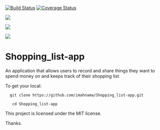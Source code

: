 [![Build Status](https://travis-ci.org/imahnama/Shopping_list-app.svg?branch=Develop)](https://travis-ci.org/imahnama/Shopping_list-app)
[![Coverage Status](https://coveralls.io/repos/github/imahnama/Shopping_list-app/badge.svg?branch=Develop)](https://coveralls.io/github/imahnama/Shopping_list-app?branch=master)

<a href="https://codeclimate.com/github/imahnama/Shopping_list-app/coverage"><img src="https://codeclimate.com/github/imahnama/Shopping_list-app/badges/coverage.svg" /></a>

<a href="https://codeclimate.com/github/imahnama/Shopping_list-app"><img src="https://codeclimate.com/github/imahnama/Shopping_list-app/badges/gpa.svg" /></a>

<a href="https://codeclimate.com/github/imahnama/Shopping_list-app"><img src="https://codeclimate.com/github/imahnama/Shopping_list-app/badges/issue_count.svg" /></a>


# Shopping_list-app
An application that allows users to record and share things they want to spend money on and keeps track of their shopping list

To get your local:

      git clone https://github.com/imahnama/Shopping_list-app.git

       cd Shopping_list-app

This project is licensed under the MIT license.

Thanks.

